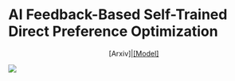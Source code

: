 # AI Feedback-Based Self-Trained Direct Preference Optimization

<div align="center">
    [Arxiv]|<a href="https://huggingface.co/chestnutlzj/ai-self-training-dpo-sdxl">[Model]</a>
</div>

![](assets/abstract.png)
